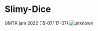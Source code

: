 # Slimy-Dice
GMTK jam 2022 (15-07/ 17-07)
![unknown](https://user-images.githubusercontent.com/67174666/179720651-f0a85e66-1c45-4d4a-b9e6-b7aa11486dbe.png)
